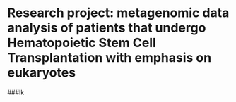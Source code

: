 # Research project: metagenomic data analysis of patients that undergo Hematopoietic Stem Cell Transplantation with emphasis on eukaryotes
###lk
